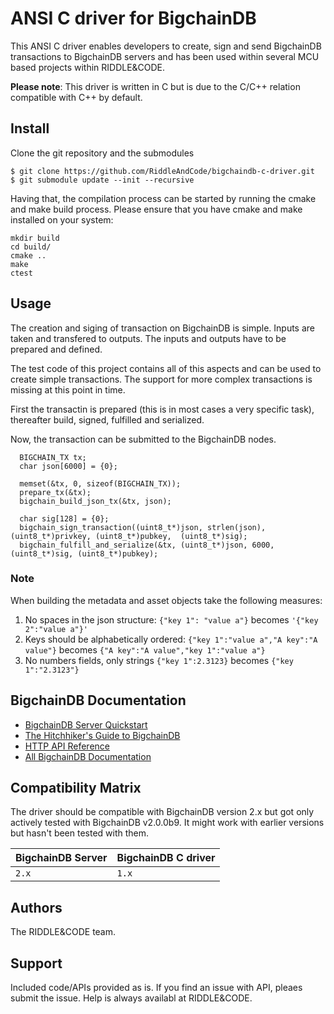 <!---
Copyright RiddleandCode
--->


# ANSI C driver for BigchainDB

This ANSI C driver enables developers to create, sign and send BigchainDB transactions to BigchainDB servers and has been used within several MCU based projects within RIDDLE&CODE.

**Please note**: This driver is written in C but is due to the C/C++ relation compatible with C++ by default. 


## Install


Clone the git repository and the submodules

```
$ git clone https://github.com/RiddleAndCode/bigchaindb-c-driver.git
$ git submodule update --init --recursive
```

Having that, the compilation process can be started by running the cmake and make build process. 
Please ensure that you have cmake and make installed on your system:

```
mkdir build
cd build/
cmake ..
make
ctest
```


## Usage

The creation and siging of transaction on BigchainDB is simple. Inputs are taken and transfered to outputs. 
The inputs and outputs have to be prepared and defined. 


The test code of this project contains all of this aspects and can be used to create simple transactions. The support for more complex transactions is missing at this point in time.

First the transactin is prepared (this is in most cases a very specific task), thereafter
build, signed, fulfilled and serialized. 

Now, the transaction can be submitted to the BigchainDB nodes.

```
  BIGCHAIN_TX tx;
  char json[6000] = {0};

  memset(&tx, 0, sizeof(BIGCHAIN_TX));
  prepare_tx(&tx);
  bigchain_build_json_tx(&tx, json);
 
  char sig[128] = {0};
  bigchain_sign_transaction((uint8_t*)json, strlen(json), (uint8_t*)privkey, (uint8_t*)pubkey,  (uint8_t*)sig);
  bigchain_fulfill_and_serialize(&tx, (uint8_t*)json, 6000, (uint8_t*)sig, (uint8_t*)pubkey);

```


### Note
When building the metadata and asset objects take the following measures:
1. No spaces in the json structure: ```{"key 1": "value a"}``` becomes ```'{"key 2":"value a"}'```
2. Keys should be alphabetically ordered: ```{"key 1":"value a","A key":"A value"}``` becomes ```{"A key":"A value","key 1":"value a"}```
3. No numbers fields, only strings ```{"key 1":2.3123}``` becomes ```{"key 1":"2.3123"}```




## BigchainDB Documentation

* [BigchainDB Server Quickstart](http://docs.bigchaindb.com/projects/server/en/latest/quickstart.html)
* [The Hitchhiker's Guide to BigchainDB](https://www.bigchaindb.com/developers/guide/)
* [HTTP API Reference](http://docs.bigchaindb.com/projects/server/en/latest/http-client-server-api.html)
* [All BigchainDB Documentation](https://docs.bigchaindb.com/en/latest/)



## Compatibility Matrix

The driver should be compatible with BigchainDB version 2.x but got only actively tested with BigchainDB v2.0.0b9. It might work with earlier versions but hasn't been tested with them.

| BigchainDB Server | BigchainDB C driver |
| ----------------- |------------------------------|
| `2.x`             | `1.x`                      |


## Authors

The RIDDLE&CODE team.


## Support

Included code/APIs provided as is. If you find an issue with API, pleaes submit the issue. Help is always availabl at RIDDLE&CODE.
 

